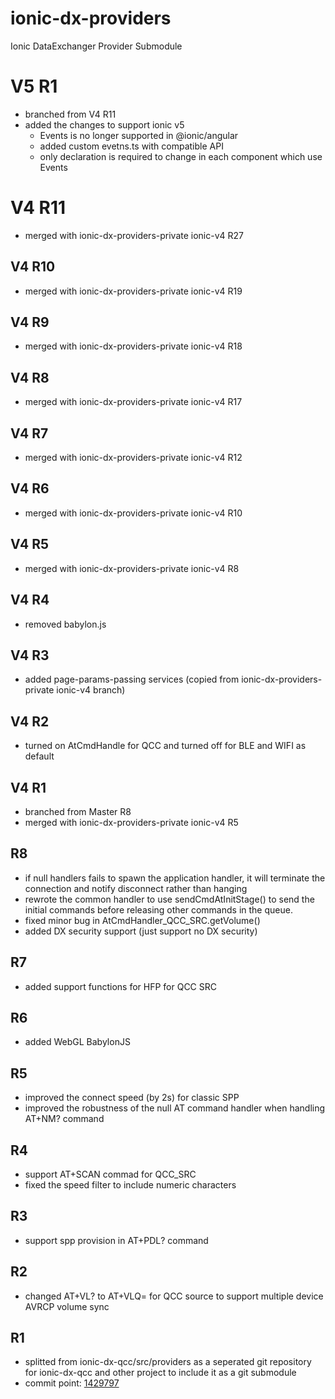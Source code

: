 # ionic-dx-providers
Ionic DataExchanger Provider Submodule

# V5 R1
* branched from V4 R11
* added the changes to support ionic v5
    * Events is no longer supported in @ionic/angular
    * added custom evetns.ts with compatible API
    * only declaration is required to change in each component which use Events

# V4 R11
* merged with ionic-dx-providers-private ionic-v4 R27

## V4 R10
* merged with ionic-dx-providers-private ionic-v4 R19

## V4 R9
* merged with ionic-dx-providers-private ionic-v4 R18

## V4 R8
* merged with ionic-dx-providers-private ionic-v4 R17

## V4 R7
* merged with ionic-dx-providers-private ionic-v4 R12

## V4 R6
* merged with ionic-dx-providers-private ionic-v4 R10

## V4 R5
* merged with ionic-dx-providers-private ionic-v4 R8

## V4 R4
* removed babylon.js

## V4 R3
* added page-params-passing services (copied from ionic-dx-providers-private ionic-v4 branch)

## V4 R2
* turned on AtCmdHandle for QCC and turned off for BLE and WIFI as default

## V4 R1
* branched from Master R8
* merged with ionic-dx-providers-private ionic-v4 R5

## R8
* if null handlers fails to spawn the application handler, it will terminate the connection and notify disconnect rather than hanging
* rewrote the common handler to use sendCmdAtInitStage() to send the initial commands before releasing other commands in the queue.
* fixed minor bug in AtCmdHandler_QCC_SRC.getVolume()
* added DX security support (just support no DX security) 

## R7
* added support functions for HFP for QCC SRC

## R6 
* added WebGL BabylonJS

## R5
* improved the connect speed (by 2s) for classic SPP
* improved the robustness of the null AT command handler when handling AT+NM? command

## R4
* support AT+SCAN commad for QCC_SRC
* fixed the speed filter to include numeric characters

## R3
* support spp provision in AT+PDL? command

## R2
* changed AT+VL? to AT+VLQ= for QCC source to support multiple device AVRCP volume sync

## R1
* splitted from ionic-dx-qcc/src/providers as a seperated git repository for ionic-dx-qcc and other project to include it as a git submodule
* commit point: [1429797](https://github.com/GT-tronics/ionic-dx-qcc/commit/1429797563c895c8fa7475a267c29a1db437135f)

